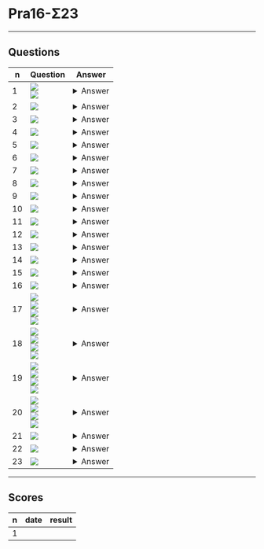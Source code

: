 # Pra16-Σ23

---

## Questions
|n|Question|Answer|
|-|--------|------|
|1|<img src="https://i.imgur.com/qM697XD.png"><br/><img src="https://i.imgur.com/iONoLL3.png">|<details><summary>Answer</summary><img src="https://i.imgur.com/rLlu6sG.png"></details>|
|2|<img src="https://i.imgur.com/2NyEoPQ.png">|<details><summary>Answer</summary><img src="https://i.imgur.com/oTVcRv2.png"></details>|
|3|<img src="https://i.imgur.com/rvEz9Rh.png">|<details><summary>Answer</summary><img src="https://i.imgur.com/u5mxNgW.png"></details>|
|4|<img src="https://i.imgur.com/F9t1GlQ.png">|<details><summary>Answer</summary><img src="https://i.imgur.com/II0oAXv.png"></details>|
|5|<img src="https://i.imgur.com/r5kswMq.png">|<details><summary>Answer</summary><img src="https://i.imgur.com/AAjmq5i.png"></details>|
|6|<img src="https://i.imgur.com/0DQfCyb.png">|<details><summary>Answer</summary><img src="https://i.imgur.com/SXlMEL7.png"></details>|
|7|<img src="https://i.imgur.com/68seIAq.png">|<details><summary>Answer</summary><img src="https://i.imgur.com/nRcIHnl.png"></details>|
|8|<img src="https://i.imgur.com/od3D8qT.png">|<details><summary>Answer</summary><img src="https://i.imgur.com/kik0JEG.png"></details>|
|9|<img src="https://i.imgur.com/Hoveaf8.png">|<details><summary>Answer</summary><img src="https://i.imgur.com/qbJ40Zb.png"></details>|
|10|<img src="https://i.imgur.com/yCTfktR.png">|<details><summary>Answer</summary><img src="https://i.imgur.com/I7o2SCX.png"></details>|
|11|<img src="https://i.imgur.com/MMrQe0l.png">|<details><summary>Answer</summary><img src="https://i.imgur.com/fnYnz9f.png"></details>|
|12|<img src="https://i.imgur.com/q7OwN81.png">|<details><summary>Answer</summary><img src="https://i.imgur.com/tKTwqbn.png"></details>|
|13|<img src="https://i.imgur.com/ZoDaX2V.png">|<details><summary>Answer</summary><img src="https://i.imgur.com/LHtWdSP.png"></details>|
|14|<img src="https://i.imgur.com/rMnWEjq.png">|<details><summary>Answer</summary><img src="https://i.imgur.com/Q7PjAo8.png"></details>|
|15|<img src="https://i.imgur.com/dHPDpyr.png">|<details><summary>Answer</summary><img src="https://i.imgur.com/dcdEbwc.png"></details>|
|16|<img src="https://i.imgur.com/4HaSd8r.png">|<details><summary>Answer</summary><img src="https://i.imgur.com/iRrvYTN.png"></details>|
|17|<img src="https://i.imgur.com/UHVk4gT.png"><br/><img src="https://i.imgur.com/HklLYXM.png"><br/><img src="https://i.imgur.com/QAWxtM7.png"><br/><img src="https://i.imgur.com/vCJSskC.png">|<details><summary>Answer</summary><img src="https://i.imgur.com/4zXwpqw.png"></details>|
|18|<img src="https://i.imgur.com/UHVk4gT.png"><br/><img src="https://i.imgur.com/HklLYXM.png"><br/><img src="https://i.imgur.com/QAWxtM7.png"><br/><img src="https://i.imgur.com/92QIAyP.png">|<details><summary>Answer</summary><img src="https://i.imgur.com/vs4lA5l.png"></details>|
|19|<img src="https://i.imgur.com/UHVk4gT.png"><br/><img src="https://i.imgur.com/HklLYXM.png"><br/><img src="https://i.imgur.com/QAWxtM7.png"><br/><img src="https://i.imgur.com/aZRTll6.png">|<details><summary>Answer</summary><img src="https://i.imgur.com/yk3FgDk.png"></details>|
|20|<img src="https://i.imgur.com/UHVk4gT.png"><br/><img src="https://i.imgur.com/HklLYXM.png"><br/><img src="https://i.imgur.com/QAWxtM7.png"><br/><img src="https://i.imgur.com/dRz81gB.png">|<details><summary>Answer</summary><img src="https://i.imgur.com/WPTHeiU.png"></details>|
|21|<img src="https://i.imgur.com/uSUIZdc.png">|<details><summary>Answer</summary><img src="https://i.imgur.com/3rTK1cg.png"></details>|
|22|<img src="https://i.imgur.com/6iYnUm0.png">|<details><summary>Answer</summary><img src="https://i.imgur.com/pj7K8Gn.png"></details>|
|23|<img src="https://i.imgur.com/FfKSAdk.png">|<details><summary>Answer</summary><img src="https://i.imgur.com/8lUpza4.png"></details>|

---

## Scores
|n|date|result|
|-|----|------|
|1|
